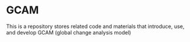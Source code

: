 # GCAM

This is a repository stores related code and materials that introduce, use, and develop GCAM (global change analysis model)
